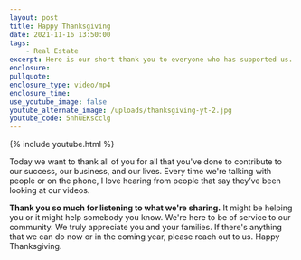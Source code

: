 ```yaml
---
layout: post
title: Happy Thanksgiving
date: 2021-11-16 13:50:00
tags:
    - Real Estate
excerpt: Here is our short thank you to everyone who has supported us.
enclosure:
pullquote:
enclosure_type: video/mp4
enclosure_time:
use_youtube_image: false
youtube_alternate_image: /uploads/thanksgiving-yt-2.jpg
youtube_code: 5nhuEKscclg
---
```

{% include youtube.html %}

Today we want to thank all of you for all that you've done to contribute to our success, our business, and our lives. Every time we're talking with people or on the phone, I love hearing from people that say they’ve been looking at our videos.**&nbsp;**

**Thank you so much for listening to what we're sharing.** It might be helping you or it might help somebody you know. We're here to be of service to our community. We truly appreciate you and your families. If there's anything that we can do now or in the coming year, please reach out to us. Happy Thanksgiving.&nbsp;
